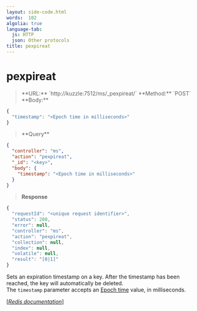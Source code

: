 ```yaml
---
layout: side-code.html
words:  102
algolia: true
language-tab:
  js: HTTP
  json: Other protocols
title: pexpireat
---
```


# pexpireat




<blockquote class="js">
<p>
**URL:** `http://kuzzle:7512/ms/_pexpireat/<key>`  
**Method:** `POST`  
**Body:**
</p>
</blockquote>


```js
{
  "timestamp": "<Epoch time in milliseconds>"
}
```



<blockquote class="json">
<p>
**Query**
</p>
</blockquote>


```json
{
  "controller": "ms",
  "action": "pexpireat",
  "_id": "<key>",
  "body": {
    "timestamp": "<Epoch time in milliseconds>"
  }
}
```

>**Response**

```javascript
{
  "requestId": "<unique request identifier>",
  "status": 200,
  "error": null,
  "controller": "ms",
  "action": "pexpireat",
  "collection": null,
  "index": null,
  "volatile": null,
  "result": "[0|1]"
}
```

Sets an expiration timestamp on a key. After the timestamp has been reached, the key will automatically be deleted.  
The `timestamp` parameter accepts an [Epoch time](https://en.wikipedia.org/wiki/Unix_time) value, in milliseconds.

[[_Redis documentation_]](https://redis.io/commands/pexpireat)
